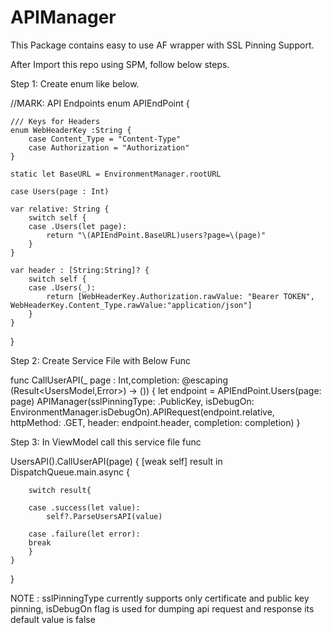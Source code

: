 # APIManager

This Package contains easy to use AF wrapper with SSL Pinning Support.

After Import this repo using SPM, follow below steps.

Step 1: Create enum like below.

//MARK: API Endpoints
enum APIEndPoint {
    
    /// Keys for Headers
    enum WebHeaderKey :String {
        case Content_Type = "Content-Type"
        case Authorization = "Authorization"
    }
    
    static let BaseURL = EnvironmentManager.rootURL
    
    case Users(page : Int)
    
    var relative: String {
        switch self {
        case .Users(let page):
            return "\(APIEndPoint.BaseURL)users?page=\(page)"
        }
    }
    
    var header : [String:String]? {
        switch self {
        case .Users(_):
            return [WebHeaderKey.Authorization.rawValue: "Bearer TOKEN", WebHeaderKey.Content_Type.rawValue:"application/json"]
        }
    }
    
}

Step 2: Create Service File with Below Func

func CallUserAPI(_ page : Int,completion: @escaping (Result<UsersModel,Error>) -> ()) {
    let endpoint = APIEndPoint.Users(page: page)
    APIManager(sslPinningType: .PublicKey, isDebugOn: EnvironmentManager.isDebugOn).APIRequest(endpoint.relative, httpMethod: .GET, header: endpoint.header, completion: completion)
}


Step 3: In ViewModel call this service file func

UsersAPI().CallUserAPI(page) { [weak self] result in
    DispatchQueue.main.async {
        
        switch result{
        
        case .success(let value):
            self?.ParseUsersAPI(value)
            
        case .failure(let error):
        break
        }
    }
}


NOTE : sslPinningType currently supports only certificate and public key pinning, isDebugOn flag is used for dumping api request and response its default value is false
